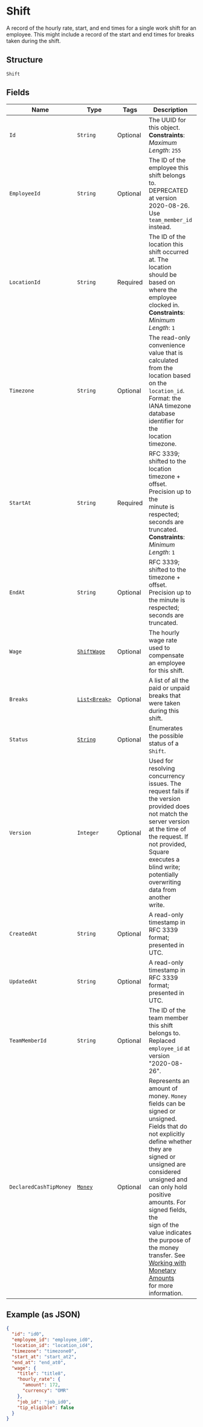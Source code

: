 
# Shift

A record of the hourly rate, start, and end times for a single work shift
for an employee. This might include a record of the start and end times for breaks
taken during the shift.

## Structure

`Shift`

## Fields

| Name | Type | Tags | Description | Getter |
|  --- | --- | --- | --- | --- |
| `Id` | `String` | Optional | The UUID for this object.<br>**Constraints**: *Maximum Length*: `255` | String getId() |
| `EmployeeId` | `String` | Optional | The ID of the employee this shift belongs to. DEPRECATED at version 2020-08-26. Use `team_member_id` instead. | String getEmployeeId() |
| `LocationId` | `String` | Required | The ID of the location this shift occurred at. The location should be based on<br>where the employee clocked in.<br>**Constraints**: *Minimum Length*: `1` | String getLocationId() |
| `Timezone` | `String` | Optional | The read-only convenience value that is calculated from the location based<br>on the `location_id`. Format: the IANA timezone database identifier for the<br>location timezone. | String getTimezone() |
| `StartAt` | `String` | Required | RFC 3339; shifted to the location timezone + offset. Precision up to the<br>minute is respected; seconds are truncated.<br>**Constraints**: *Minimum Length*: `1` | String getStartAt() |
| `EndAt` | `String` | Optional | RFC 3339; shifted to the timezone + offset. Precision up to the minute is<br>respected; seconds are truncated. | String getEndAt() |
| `Wage` | [`ShiftWage`](../../doc/models/shift-wage.md) | Optional | The hourly wage rate used to compensate an employee for this shift. | ShiftWage getWage() |
| `Breaks` | [`List<Break>`](../../doc/models/break.md) | Optional | A list of all the paid or unpaid breaks that were taken during this shift. | List<Break> getBreaks() |
| `Status` | [`String`](../../doc/models/shift-status.md) | Optional | Enumerates the possible status of a `Shift`. | String getStatus() |
| `Version` | `Integer` | Optional | Used for resolving concurrency issues. The request fails if the version<br>provided does not match the server version at the time of the request. If not provided,<br>Square executes a blind write; potentially overwriting data from another<br>write. | Integer getVersion() |
| `CreatedAt` | `String` | Optional | A read-only timestamp in RFC 3339 format; presented in UTC. | String getCreatedAt() |
| `UpdatedAt` | `String` | Optional | A read-only timestamp in RFC 3339 format; presented in UTC. | String getUpdatedAt() |
| `TeamMemberId` | `String` | Optional | The ID of the team member this shift belongs to. Replaced `employee_id` at version "2020-08-26". | String getTeamMemberId() |
| `DeclaredCashTipMoney` | [`Money`](../../doc/models/money.md) | Optional | Represents an amount of money. `Money` fields can be signed or unsigned.<br>Fields that do not explicitly define whether they are signed or unsigned are<br>considered unsigned and can only hold positive amounts. For signed fields, the<br>sign of the value indicates the purpose of the money transfer. See<br>[Working with Monetary Amounts](https://developer.squareup.com/docs/build-basics/working-with-monetary-amounts)<br>for more information. | Money getDeclaredCashTipMoney() |

## Example (as JSON)

```json
{
  "id": "id0",
  "employee_id": "employee_id0",
  "location_id": "location_id4",
  "timezone": "timezone0",
  "start_at": "start_at2",
  "end_at": "end_at0",
  "wage": {
    "title": "title8",
    "hourly_rate": {
      "amount": 172,
      "currency": "OMR"
    },
    "job_id": "job_id0",
    "tip_eligible": false
  }
}
```

